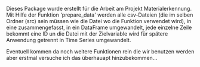 Dieses Package wurde erstellt für die Arbeit am Projekt Materialerkennung.
Mit Hilfe der Funktion 'prepare_data' werden alle csv-Dateien (die im selben Ordner (src) sein müssen wie die Datei wo die Funktion verwendet wird), in eine zusammengefasst, in ein DataFrame umgewandelt, jede einzelne Zeile bekommt eine ID un die Datei mit der Zielvariable wird für spätere Anwendung getrennt in Time Series umgewandelt.

Eventuell kommen da noch weitere Funktionen rein die wir benutzen werden aber erstmal versuche ich das überhauapt hinzubekommen...